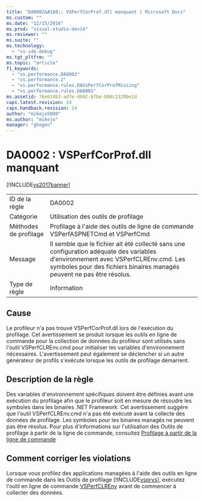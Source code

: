 ```yaml
---
title: "DA0002&#160;: VSPerfCorProf.dll manquant | Microsoft Docs"
ms.custom: ""
ms.date: "12/15/2016"
ms.prod: "visual-studio-dev14"
ms.reviewer: ""
ms.suite: ""
ms.technology: 
  - "vs-ide-debug"
ms.tgt_pltfrm: ""
ms.topic: "article"
f1_keywords: 
  - "vs.performance.DA0002"
  - "vs.performance.2"
  - "vs.performance.rules.DAVsPerfCorProfMissing"
  - "vs.performance.rules.DA0002"
ms.assetid: 76e614b3-ad7e-4b92-b7be-88dc1329be1d
caps.latest.revision: 14
caps.handback.revision: 14
author: "mikejo5000"
ms.author: "mikejo"
manager: "ghogen"
---
```

# DA0002&#160;: VSPerfCorProf.dll manquant
[!INCLUDE[vs2017banner](../code-quality/includes/vs2017banner.md)]

|||  
|-|-|  
|ID de la règle|DA0002|  
|Catégorie|Utilisation des outils de profilage|  
|Méthodes de profilage|Profilage à l'aide des outils de ligne de commande VSPerfASPNETCmd et VSPerfCmd|  
|Message|Il semble que le fichier ait été collecté sans une configuration adéquate des variables d'environnement avec VSPerfCLREnv.cmd.  Les symboles pour des fichiers binaires managés peuvent ne pas être résolus.|  
|Type de règle|Information|  
  
## Cause  
 Le profileur n'a pas trouvé VSPerfCorProf.dll lors de l'exécution du profilage.  Cet avertissement se produit lorsque les outils en ligne de commande pour la collection de données du profileur sont utilisés sans l'outil VSPerfCLREnv.cmd pour initialiser les variables d'environnement nécessaires.  L'avertissement peut également se déclencher si un autre générateur de profils s'exécute lorsque les outils de profilage démarrent.  
  
## Description de la règle  
 Des variables d'environnement spécifiques doivent être définies avant une exécution du profilage afin que le profileur soit en mesure de résoudre les symboles dans les binaires .NET Framework.  Cet avertissement suggère que l'outil VSPerfCLREnv.cmd n'a pas été exécuté avant la collecte des données de profilage.  Les symboles pour les binaires managés ne peuvent pas être résolus.  Pour plus d'informations sur l'utilisation des Outils de profilage à partir de la ligne de commande, consultez [Profilage à partir de la ligne de commande](../profiling/using-the-profiling-tools-from-the-command-line.md)  
  
## Comment corriger les violations  
 Lorsque vous profilez des applications managées à l'aide des outils en ligne de commande dans les Outils de profilage [!INCLUDE[vsprvs](../code-quality/includes/vsprvs_md.md)], exécutez l'outil en ligne de commande [VSPerfCLREnv](../profiling/vsperfclrenv.md) avant de commencer à collecter des données.